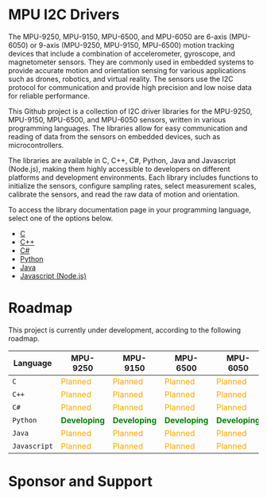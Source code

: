 # MPU I2C Drivers

The MPU-9250, MPU-9150, MPU-6500, and MPU-6050 are 6-axis (MPU-6050) or 9-axis (MPU-9250, MPU-9150, MPU-6500) motion tracking devices that include a combination of accelerometer, gyroscope, and magnetometer sensors. They are commonly used in embedded systems to provide accurate motion and orientation sensing for various applications such as drones, robotics, and virtual reality. The sensors use the I2C protocol for communication and provide high precision and low noise data for reliable performance.

This Github project is a collection of I2C driver libraries for the MPU-9250, MPU-9150, MPU-6500, and MPU-6050 sensors, written in various programming languages. The libraries allow for easy communication and reading of data from the sensors on embedded devices, such as microcontrollers.

The libraries are available in C, C++, C#, Python, Java and Javascript (Node.js), making them highly accessible to developers on different platforms and development environments. Each library includes functions to initialize the sensors, configure sampling rates, select measurement scales, calibrate the sensors, and read the raw data of motion and orientation.

To access the library documentation page in your programming language, select one of the options below.

- [C](https://github.com/jefmenegazzo/mpu-i2c-drivers-c)
- [C++](https://github.com/jefmenegazzo/mpu-i2c-drivers-cpp)
- [C#](https://github.com/jefmenegazzo/mpu-i2c-drivers-csharp)
- [Python](https://github.com/jefmenegazzo/mpu-i2c-drivers-python)
- [Java](https://github.com/jefmenegazzo/mpu-i2c-drivers-java)
- [Javascript (Node.js)](https://github.com/jefmenegazzo/mpu-i2c-drivers-javascript)

# Roadmap

This project is currently under development, according to the following roadmap.

| Language | MPU-9250 | MPU-9150 | MPU-6500 | MPU-6050 |
| --- | --- | --- | --- | --- |
| `C` | <span style="color: orange;"><span style="color: orange;">Planned</span></span> | <span style="color: orange;">Planned</span> | <span style="color: orange;">Planned</span> | <span style="color: orange;">Planned</span> |
| `C++` |  <span style="color: orange;">Planned</span> | <span style="color: orange;">Planned</span> | <span style="color: orange;">Planned</span> | <span style="color: orange;">Planned</span> |
| `C#` |  <span style="color: orange;">Planned</span> | <span style="color: orange;">Planned</span> | <span style="color: orange;">Planned</span> | <span style="color: orange;">Planned</span> |
| `Python` |  <span style="color: green;">**Developing**</span> | <span style="color: green;">**Developing**</span> | <span style="color: green;">**Developing**</span> | <span style="color: green;">**Developing**</span> |
| `Java` |  <span style="color: orange;">Planned</span> | <span style="color: orange;">Planned</span> | <span style="color: orange;">Planned</span> | <span style="color: orange;">Planned</span> |
| `Javascript` |  <span style="color: orange;">Planned</span> | <span style="color: orange;">Planned</span> | <span style="color: orange;">Planned</span> | <span style="color: orange;">Planned</span> |

# Sponsor and Support